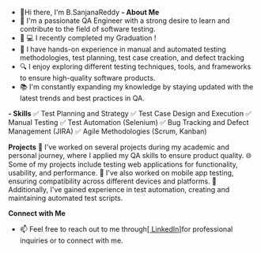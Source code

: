 - 👋Hi there, I'm B.SanjanaReddy
**- About Me**
- 🌱 I'm a passionate QA Engineer with a strong desire to learn and contribute to the field of software testing.
- 👀 💻 I recently completed my Graduation !
- 🧪 I have hands-on experience in manual and automated testing methodologies, test planning, test case creation, and defect tracking
- 🔍 I enjoy exploring different testing techniques, tools, and frameworks to ensure high-quality software products.
- 📚 I'm constantly expanding my knowledge by staying updated with the latest trends and best practices in QA.

**- Skills**
✅ Test Planning and Strategy
✅ Test Case Design and Execution
✅ Manual Testing
✅ Test Automation (Selenium)
✅ Bug Tracking and Defect Management (JIRA)
✅ Agile Methodologies (Scrum, Kanban)

**Projects**
🚀 I've worked on several projects during my academic and personal journey, where I applied my QA skills to ensure product quality.
🌐 Some of my projects include testing web applications for functionality, usability, and performance.
📲 I've also worked on mobile app testing, ensuring compatibility across different devices and platforms.
🔧 Additionally, I've gained experience in test automation, creating and maintaining automated test scripts.

**Connect with Me**

- 📫 Feel free to reach out to me through[[ LinkedIn]](https://www.linkedin.com/in/b-sanjana/)for professional inquiries or to connect with me.

<!---
BSanjanaReddy/BSanjanaReddy is a ✨ special ✨ repository because its `README.md` (this file) appears on your GitHub profile.
You can click the Preview link to take a look at your changes.
--->
